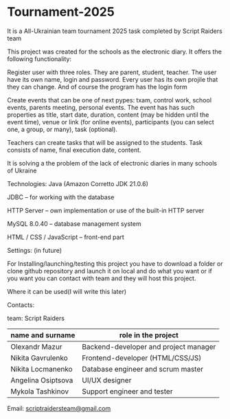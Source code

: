 # Tournament-2025
It is a All-Ukrainian team tournament 2025 task completed by Script Raiders team

This project was created for the schools as the electronic diary. It offers the following functionality:

Register user with three roles. They are parent, student, teacher. The user have its own name, login and password. Every user has its own projile that they can change. And of course the program has the login form

Create events that can be one of next pypes: txam, control work, school events, parents meeting, personal events. The event has has such properties as title, start date, duration, content (may be hidden until the event time), venue or link (for online events), participants (you can select one, a group, or many), task (optional).

Teachers can create tasks that will be assigned to the students. Task consists of name, final execution date, content.

It is solving a the problem of the lack of electronic diaries in many schools of Ukraine

Technologies:
Java (Amazon Corretto JDK 21.0.6)

JDBC – for working with the database

HTTP Server – own implementation or use of the built-in HTTP server

MySQL 8.0.40 – database management system

HTML / CSS / JavaScript – front-end part

Settings:
(in future)

For Installing/launching/testing this project you have to download a folder or clone github repository and launch it on local and do what you want or if you want you can contact with team and they will host this project.

Where it can be used(I will write this later)

Contacts:

team: Script Raiders

| name and surname      | role in the project                    |
|-----------------------|----------------------------------------|
| Olexandr Mazur        | Backend-developer and project manager  |
| Nikita Gavrulenko     | Frontend-developer (HTML/CSS/JS)       |
| Nikita Locmanenko     | Database engineer and scrum master     |
| Angelina Osiptsova    | UI/UX designer                         |
| Mykola Tashkinov      | Support engineer and tester            |


Email: scriptraidersteam@gmail.com
